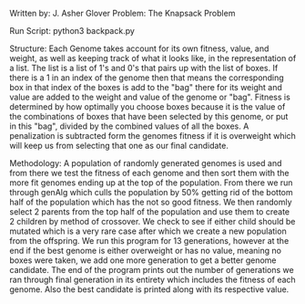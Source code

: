 Written by: J. Asher Glover
Problem: The Knapsack Problem

Run Script: python3 backpack.py

Structure: Each Genome takes account for its own fitness, value, and weight, as
	well as keeping track of what it looks like, in the representation of a list.
	The list is a list of 1's and 0's that pairs up with the list of boxes.  If there
	is a 1 in an index of the genome then that means the corresponding box in that index
	of the boxes is add to the "bag" there for its weight and value are added to the
	weight and value of the genome or "bag".  Fitness is determined by how optimally you
	choose boxes because it is the value of the combinations of boxes that have been selected
	by this genome, or put in this "bag", divided by the combined values of all the boxes.
	A penalization is subtracted form the genomes fitness if it is overweight which will keep
	us from selecting that one as our final candidate.

Methodology: A population of randomly generated genomes is used and from there we test 
    the fitness of each genome and then sort them with the more fit genomes ending up 
    at the top of the population.  From there we run through genAlg which culls the 
    population by 50% getting rid of the bottom half of the population which has the not 
    so good fitness.  We then randomly select 2 parents from the top half of the 
    population and use them to create 2 children by method of crossover.  We check to see 
    if either child should be mutated which is a very rare case after which we create a 
    new population from the offspring.  We run this program for 13 generations, however at 
    the end if the best genome is either overweight or has no value, meaning no boxes were 
    taken, we add one more generation to get a better genome candidate.  The end of the 
    program prints out the number of generations we ran through final generation in its 
    entirety which includes the fitness of each genome. Also the best candidate is printed 
    along with its respective value.